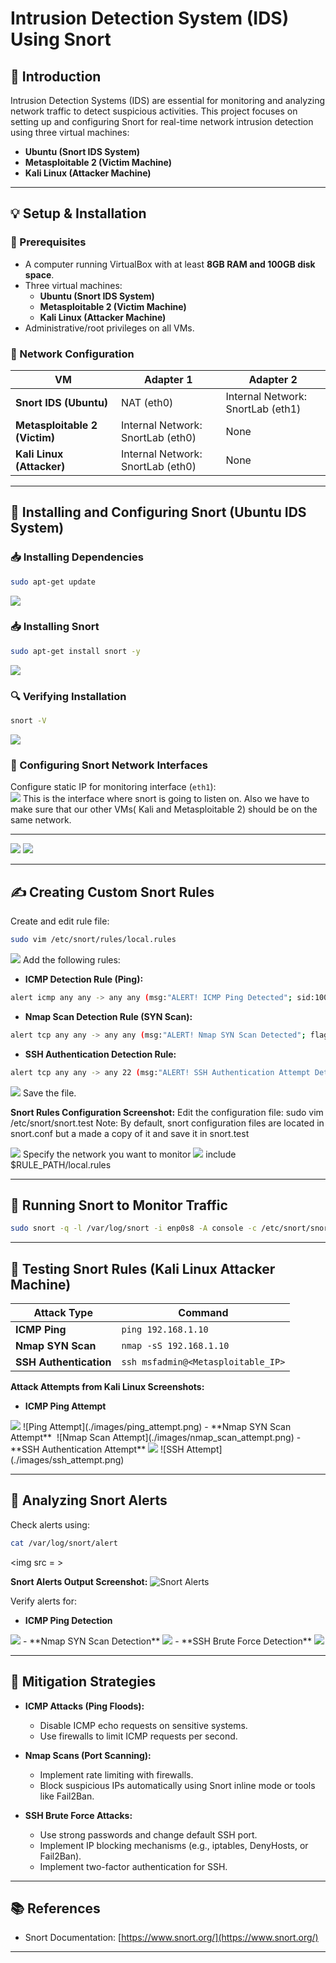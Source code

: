 # Intrusion Detection System (IDS) Using Snort

## 📌 Introduction
Intrusion Detection Systems (IDS) are essential for monitoring and analyzing network traffic to detect suspicious activities. This project focuses on setting up and configuring Snort for real-time network intrusion detection using three virtual machines:

- **Ubuntu (Snort IDS System)**  
- **Metasploitable 2 (Victim Machine)**  
- **Kali Linux (Attacker Machine)**

---

## 💡 Setup & Installation
### 🔧 Prerequisites
- A computer running VirtualBox with at least **8GB RAM and 100GB disk space**.
- Three virtual machines:  
  - **Ubuntu (Snort IDS System)**  
  - **Metasploitable 2 (Victim Machine)**  
  - **Kali Linux (Attacker Machine)**
- Administrative/root privileges on all VMs.

### 📶 Network Configuration
| VM             | Adapter 1         | Adapter 2           |
|----------------|-------------------|---------------------|
| **Snort IDS (Ubuntu)**     | NAT (eth0)          | Internal Network: SnortLab (eth1) |
| **Metasploitable 2 (Victim)** | Internal Network: SnortLab (eth0) | None                |
| **Kali Linux (Attacker)**    | Internal Network: SnortLab (eth0) | None                |

---

## 🚀 Installing and Configuring Snort (Ubuntu IDS System)
### 📥 Installing Dependencies
```bash
sudo apt-get update
```
<img src = https://github.com/elliotjonah/Intrusion-Detection-System-IDS-using-Snort/blob/36bd925297264e946552129901cec56ab7043d7f/Screenshot%202025-03-02%20020753.png>

### 📥 Installing Snort
```bash
sudo apt-get install snort -y
```
<img src = https://github.com/elliotjonah/Intrusion-Detection-System-IDS-using-Snort/blob/36bd925297264e946552129901cec56ab7043d7f/Screenshot%202025-03-02%20020913.png>

### 🔍 Verifying Installation
```bash
snort -V
```
<img src = https://github.com/elliotjonah/Intrusion-Detection-System-IDS-using-Snort/blob/36bd925297264e946552129901cec56ab7043d7f/Screenshot%202025-03-20%20210627.png>

### 🔧 Configuring Snort Network Interfaces
Configure static IP for monitoring interface (`eth1`):  
<img src = https://github.com/elliotjonah/Intrusion-Detection-System-IDS-using-Snort/blob/36bd925297264e946552129901cec56ab7043d7f/Screenshot%202025-03-02%20041340.png>
This is the interface where  snort is going to listen on. 
Also we have to make sure that our other VMs( Kali and Metasploitable 2) should be on the same network.


---
<img src = https://github.com/elliotjonah/Intrusion-Detection-System-IDS-using-Snort/blob/36bd925297264e946552129901cec56ab7043d7f/Screenshot%202025-03-02%20233401.png>
<img src = https://github.com/elliotjonah/Intrusion-Detection-System-IDS-using-Snort/blob/36bd925297264e946552129901cec56ab7043d7f/Screenshot%202025-03-02%20233521.png>

---

## ✍️ Creating Custom Snort Rules
Create and edit rule file:
```bash
sudo vim /etc/snort/rules/local.rules
```
<img src = https://github.com/elliotjonah/Intrusion-Detection-System-IDS-using-Snort/blob/36bd925297264e946552129901cec56ab7043d7f/Screenshot%202025-03-02%20224626.png>
Add the following rules:

- **ICMP Detection Rule (Ping):**  
```bash
alert icmp any any -> any any (msg:"ALERT! ICMP Ping Detected"; sid:100001; rev:1;)
```

- **Nmap Scan Detection Rule (SYN Scan):** 
```bash
alert tcp any any -> any any (msg:"ALERT! Nmap SYN Scan Detected"; flags:S; sid:100002;)
```

- **SSH Authentication Detection Rule:**  
```bash
alert tcp any any -> any 22 (msg:"ALERT! SSH Authentication Attempt Detected"; sid:100003;)
```
<img src = https://github.com/elliotjonah/Intrusion-Detection-System-IDS-using-Snort/blob/36bd925297264e946552129901cec56ab7043d7f/Screenshot%202025-03-03%20002801.png>
Save the file.

**Snort Rules Configuration Screenshot:**
Edit the configuration file: sudo vim /etc/snort/snort.test
Note: By default, snort configuration files are located in snort.conf but a made a copy of it and save it in snort.test 

<img src = https://github.com/elliotjonah/Intrusion-Detection-System-IDS-using-Snort/blob/36bd925297264e946552129901cec56ab7043d7f/Screenshot%202025-03-02%20221549.png>
Specify the network you want to monitor
<img src = https://github.com/elliotjonah/Intrusion-Detection-System-IDS-using-Snort/blob/36bd925297264e946552129901cec56ab7043d7f/Screenshot%202025-03-02%20222547.png>
include $RULE_PATH/local.rules

---

## 📢 Running Snort to Monitor Traffic
```bash
sudo snort -q -l /var/log/snort -i enp0s8 -A console -c /etc/snort/snort.test
```


---

## 🔨 Testing Snort Rules (Kali Linux Attacker Machine)
| Attack Type | Command |
|-------------|---------|
| **ICMP Ping** | `ping 192.168.1.10` |
| **Nmap SYN Scan** | `nmap -sS 192.168.1.10` |
| **SSH Authentication** | `ssh msfadmin@<Metasploitable_IP>` |

**Attack Attempts from Kali Linux Screenshots:**
- **ICMP Ping Attempt**
<img src = https://github.com/elliotjonah/Intrusion-Detection-System-IDS-using-Snort/blob/36bd925297264e946552129901cec56ab7043d7f/Screenshot%202025-03-03%20005022.png> 
  ![Ping Attempt](./images/ping_attempt.png)
- **Nmap SYN Scan Attempt**
<img src = >
  ![Nmap Scan Attempt](./images/nmap_scan_attempt.png)
- **SSH Authentication Attempt**
<img src = https://github.com/elliotjonah/Intrusion-Detection-System-IDS-using-Snort/blob/36bd925297264e946552129901cec56ab7043d7f/Screenshot%202025-03-20%20233444.png>
  ![SSH Attempt](./images/ssh_attempt.png)

---

## 📖 Analyzing Snort Alerts
Check alerts using:
```bash
cat /var/log/snort/alert
```
<img src = >

**Snort Alerts Output Screenshot:**
![Snort Alerts](./images/snort_alerts_output.png)

Verify alerts for:
- **ICMP Ping Detection**
<img src = https://github.com/elliotjonah/Intrusion-Detection-System-IDS-using-Snort/blob/36bd925297264e946552129901cec56ab7043d7f/Screenshot%202025-03-21%20000734.png>
- **Nmap SYN Scan Detection**
<img src = https://github.com/elliotjonah/Intrusion-Detection-System-IDS-using-Snort/blob/36bd925297264e946552129901cec56ab7043d7f/Screenshot%202025-03-21%20000757.png>
- **SSH Brute Force Detection**
<img src = https://github.com/elliotjonah/Intrusion-Detection-System-IDS-using-Snort/blob/36bd925297264e946552129901cec56ab7043d7f/Screenshot%202025-03-21%20002040.png>

---

## 🔐 Mitigation Strategies
- **ICMP Attacks (Ping Floods):**  
  - Disable ICMP echo requests on sensitive systems.  
  - Use firewalls to limit ICMP requests per second.

- **Nmap Scans (Port Scanning):**  
  - Implement rate limiting with firewalls.  
  - Block suspicious IPs automatically using Snort inline mode or tools like Fail2Ban.

- **SSH Brute Force Attacks:**  
  - Use strong passwords and change default SSH port.  
  - Implement IP blocking mechanisms (e.g., iptables, DenyHosts, or Fail2Ban).  
  - Implement two-factor authentication for SSH.

---

## 📚 References
- Snort Documentation: [https://www.snort.org/](https://www.snort.org/)

---

